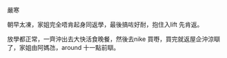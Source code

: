 嚴寒

朝早太凍，家姐完全唔肯起身同返學，最後搞咗好耐，抱住入lift 先肯返。

放學都正常，一齊沖出去大快活食晚餐，然後去nike 買嘢，買完就返屋企沖涼瞓了，家姐由阿媽氹，around 十一點前瞓。
